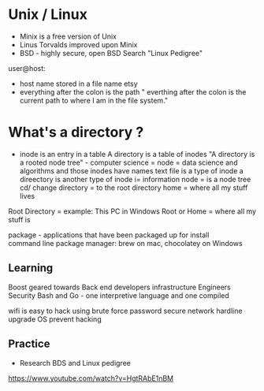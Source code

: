 # Unix / Linux 

* Minix is a free version of Unix 
* Linus Torvalds improved upon Minix 
* BSD - highly secure, open BSD
Search "Linux Pedigree"

user@host:
- host name stored in a file name etsy
- everything after the colon is the path
  " everthing after the colon is the current path to where I am in the file system."
 
 
# What's a directory ?
* inode is an entry in a table
 A directory is a table of inodes
 "A directory is a rooted node tree" -
 computer science = node = data science and algorithms 
 and those inodes have names
 text file is a type of inode 
 a direectory is another type of inode
 i= information node = is a node tree 
 cd/ change directory = to the root directory
 home = where all my stuff lives 
 
 Root Directory = example: This PC in Windows 
 Root or Home = where all my stuff is 
 
 package - applications that have been packaged up for install  
 command line package manager: brew on mac, chocolatey on Windows 


## Learning 
Boost geared towards
Back end developers
infrastructure Engineers
Security 
Bash and Go - one interpretive language and one compiled


wifi is easy to hack using brute force password
secure network hardline  
upgrade OS prevent hacking 


## Practice 
* Research BDS and Linux pedigree  




https://www.youtube.com/watch?v=HgtRAbE1nBM

